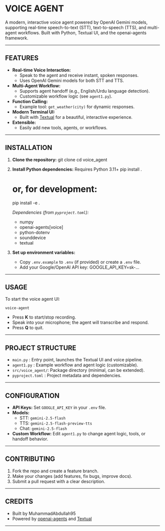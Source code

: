 VOICE AGENT
===========

A modern, interactive voice agent powered by OpenAI Gemini models, supporting real-time speech-to-text (STT), text-to-speech (TTS), and multi-agent workflows. Built with Python, Textual UI, and the openai-agents framework.

---

FEATURES
--------
- **Real-time Voice Interaction:**
  - Speak to the agent and receive instant, spoken responses.
  - Uses OpenAI Gemini models for both STT and TTS.
- **Multi-Agent Workflow:**
  - Supports agent handoff (e.g., English/Urdu language detection).
  - Customizable workflow logic (see `agent1.py`).
- **Function Calling:**
  - Example tool: `get_weather(city)` for dynamic responses.
- **Modern Terminal UI:**
  - Built with [Textual](https://textual.textualize.io/) for a beautiful, interactive experience.
- **Extensible:**
  - Easily add new tools, agents, or workflows.

---

INSTALLATION
------------

1. **Clone the repository:**
   git clone <your-repo-url>
   cd voice_agent

2. **Install Python dependencies:**
   Requires Python 3.11+
   pip install .
   # or, for development:
   pip install -e .

   *Dependencies (from `pyproject.toml`):*
   - numpy
   - openai-agents[voice]
   - python-dotenv
   - sounddevice
   - textual

3. **Set up environment variables:**
   - Copy `.env.example` to `.env` (if provided) or create a `.env` file.
   - Add your Google/OpenAI API key:
     GOOGLE_API_KEY=sk-...

---

USAGE
-----

To start the voice agent UI:

    voice-agent

- Press **K** to start/stop recording.
- Speak into your microphone; the agent will transcribe and respond.
- Press **Q** to quit.

---

PROJECT STRUCTURE
-----------------

- `main.py`         : Entry point, launches the Textual UI and voice pipeline.
- `agent1.py`       : Example workflow and agent logic (customizable).
- `src/voice_agent/`: Package directory (minimal, can be extended).
- `pyproject.toml`  : Project metadata and dependencies.

---

CONFIGURATION
-------------
- **API Keys:** Set `GOOGLE_API_KEY` in your `.env` file.
- **Models:**
  - STT: `gemini-2.5-flash`
  - TTS: `gemini-2.5-flash-preview-tts`
  - Chat: `gemini-2.5-flash`
- **Custom Workflow:** Edit `agent1.py` to change agent logic, tools, or handoff behavior.

---

CONTRIBUTING
------------
1. Fork the repo and create a feature branch.
2. Make your changes (add features, fix bugs, improve docs).
3. Submit a pull request with a clear description.

---

CREDITS
-------
- Built by MuhammadAbdullah95
- Powered by [openai-agents](https://openai.github.io/openai-agents-python/) and [Textual](https://textual.textualize.io/)

---

